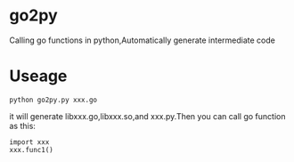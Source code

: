 # go2py
Calling go functions in python,Automatically generate intermediate code

# Useage
```
python go2py.py xxx.go
```
it will generate libxxx.go,libxxx.so,and xxx.py.Then you can call go function as this:

```
import xxx
xxx.func1()
```
